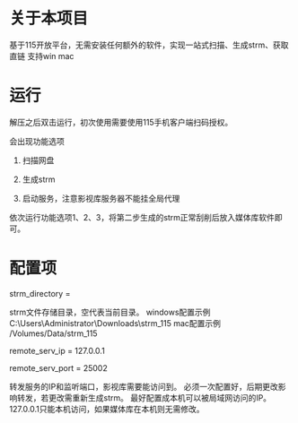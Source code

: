 # 关于本项目
基于115开放平台，无需安装任何额外的软件，实现一站式扫描、生成strm、获取直链 支持win mac

# 运行
解压之后双击运行，初次使用需要使用115手机客户端扫码授权。

会出现功能选项

1. 扫描网盘

2. 生成strm

3. 启动服务，注意影视库服务器不能挂全局代理

依次运行功能选项1、2、3，将第二步生成的strm正常刮削后放入媒体库软件即可。

# 配置项
strm_directory =

strm文件存储目录，空代表当前目录。 windows配置示例 C:\Users\Administrator\Downloads\strm_115 mac配置示例 /Volumes/Data/strm_115

remote_serv_ip = 127.0.0.1

remote_serv_port = 25002

转发服务的IP和监听端口，影视库需要能访问到。 必须一次配置好，后期更改影响转发，若更改需重新生成strm。 最好配置成本机可以被局域网访问的IP。127.0.0.1只能本机访问，如果媒体库在本机则无需修改。
